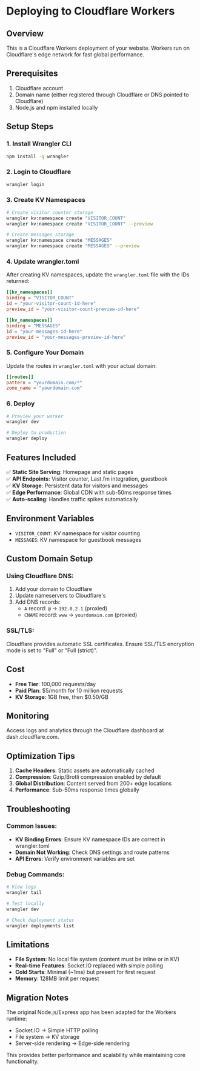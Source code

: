# Deploying to Cloudflare Workers

## Overview
This is a Cloudflare Workers deployment of your website. Workers run on Cloudflare's edge network for fast global performance.

## Prerequisites
1. Cloudflare account
2. Domain name (either registered through Cloudflare or DNS pointed to Cloudflare)
3. Node.js and npm installed locally

## Setup Steps

### 1. Install Wrangler CLI
```bash
npm install -g wrangler
```

### 2. Login to Cloudflare
```bash
wrangler login
```

### 3. Create KV Namespaces
```bash
# Create visitor counter storage
wrangler kv:namespace create "VISITOR_COUNT"
wrangler kv:namespace create "VISITOR_COUNT" --preview

# Create messages storage
wrangler kv:namespace create "MESSAGES"
wrangler kv:namespace create "MESSAGES" --preview
```

### 4. Update wrangler.toml
After creating KV namespaces, update the `wrangler.toml` file with the IDs returned:

```toml
[[kv_namespaces]]
binding = "VISITOR_COUNT"
id = "your-visitor-count-id-here"
preview_id = "your-visitor-count-preview-id-here"

[[kv_namespaces]]
binding = "MESSAGES"
id = "your-messages-id-here"
preview_id = "your-messages-preview-id-here"
```

### 5. Configure Your Domain
Update the routes in `wrangler.toml` with your actual domain:

```toml
[[routes]]
pattern = "yourdomain.com/*"
zone_name = "yourdomain.com"
```

### 6. Deploy
```bash
# Preview your worker
wrangler dev

# Deploy to production
wrangler deploy
```

## Features Included

✅ **Static Site Serving**: Homepage and static pages  
✅ **API Endpoints**: Visitor counter, Last.fm integration, guestbook  
✅ **KV Storage**: Persistent data for visitors and messages  
✅ **Edge Performance**: Global CDN with sub-50ms response times  
✅ **Auto-scaling**: Handles traffic spikes automatically  

## Environment Variables
- `VISITOR_COUNT`: KV namespace for visitor counting
- `MESSAGES`: KV namespace for guestbook messages

## Custom Domain Setup

### Using Cloudflare DNS:
1. Add your domain to Cloudflare
2. Update nameservers to Cloudflare's
3. Add DNS records:
   - `A` record: `@` → `192.0.2.1` (proxied)
   - `CNAME` record: `www` → `yourdomain.com` (proxied)

### SSL/TLS:
Cloudflare provides automatic SSL certificates. Ensure SSL/TLS encryption mode is set to "Full" or "Full (strict)".

## Cost
- **Free Tier**: 100,000 requests/day
- **Paid Plan**: $5/month for 10 million requests
- **KV Storage**: 1GB free, then $0.50/GB

## Monitoring
Access logs and analytics through the Cloudflare dashboard at dash.cloudflare.com.

## Optimization Tips

1. **Cache Headers**: Static assets are automatically cached
2. **Compression**: Gzip/Brotli compression enabled by default
3. **Global Distribution**: Content served from 200+ edge locations
4. **Performance**: Sub-50ms response times globally

## Troubleshooting

### Common Issues:
- **KV Binding Errors**: Ensure KV namespace IDs are correct in wrangler.toml
- **Domain Not Working**: Check DNS settings and route patterns
- **API Errors**: Verify environment variables are set

### Debug Commands:
```bash
# View logs
wrangler tail

# Test locally
wrangler dev

# Check deployment status
wrangler deployments list
```

## Limitations

- **File System**: No local file system (content must be inline or in KV)
- **Real-time Features**: Socket.IO replaced with simple polling
- **Cold Starts**: Minimal (~1ms) but present for first request
- **Memory**: 128MB limit per request

## Migration Notes

The original Node.js/Express app has been adapted for the Workers runtime:
- Socket.IO → Simple HTTP polling
- File system → KV storage
- Server-side rendering → Edge-side rendering

This provides better performance and scalability while maintaining core functionality.
